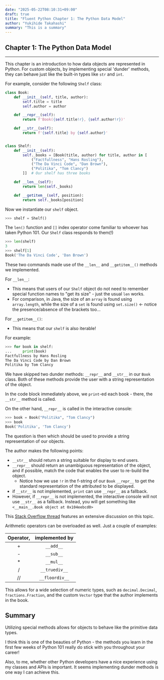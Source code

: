 ```yaml
---
date: "2025-05-22T08:10:31+09:00"
draft: true
title: "Fluent Python Chapter 1: The Python Data Model"
author: "Yukihide Takahashi"
summary: "This is a summary"
---
```


## Chapter 1: The Python Data Model

---

This chapter is an introduction to how data objects are represented in Python. For custom objects, by implementing special 'dunder' methods, they can behave just like the built-in types like `str` and `int`.

For example, consider the following `Shelf` class:

```python
class Book:
    def __init__(self, title, author):
        self.title = title
        self.author = author

    def __repr__(self):
        return f'Book({self.title!r}, {self.author!r})'

    def __str__(self):
        return f'{self.title} by {self.author}'


class Shelf:
    def __init__(self):
        self._books = [Book(title, author) for title, author in [
            ("Factfullness", "Hans Rosling"),
            ("The Da Vinci Code", "Dan Brown"),
            ("Politika", "Tom Clancy")
        ]]  # Our shelf has three books

    def __len__(self):
        return len(self._books)

    def __getitem__(self, position):
        return self._books[position]
```

Now we instantiate our `shelf` object.

```python
>>> shelf = Shelf()
```

The `len()` function and `[]` index operator come familiar to whoever has taken Python 101.
Our `Shelf` class responds to them(!)

```python
>>> len(shelf)
3
>>> shelf[1]
Book('The Da Vinci Code', 'Dan Brown')
```

These two commands made use of the `__len__` and `__getitem__()` methods we implemented.

For `__len__`:

- This means that users of our `Shelf` object do not need to remember special function names to "get its size" - just the usual `len` works.
- For comparison, in Java, the size of an `array` is found using `array.length`, while the size of a `set` is found using `set.size()` <- notice the presence/absence of the brackets too...

For `__getitem__()`:

- This means that our `shelf` is also iterable!

For example:

```python
>>> for book in shelf:
...     print(book)
Factfullness by Hans Rosling
The Da Vinci Code by Dan Brown
Politika by Tom Clancy
```

We have skipped two dunder methods: `__repr__` and `__str__` in our `Book` class.
Both of these methods provide the user with a string representation of the object.

In the code block immediately above, we `print`-ed each book - there, the `__str__` method is called.

On the other hand, `__repr__` is called in the interactive console:

```python
>>> book = Book("Politika", "Tom Clancy")
>>> book
Book('Politika', 'Tom Clancy')
```

The question is then which should be used to provide a string representation of our objects.

The author makes the following points:

- `__str__` should return a string suitable for display to end users.
- `__repr__` should return an unambiguous representation of the object, and if possible, match the code that enables the user to re-build the object.
  - Notice how we use `!r` in the f-string of our `Book` `__repr__` to get the standard representation of the attributed to be displayed.
- if `__str__` is not implemented, `print` can use `__repr__` as a fallback.
- However, if `__repr__` is not implemented, the interactive console will not use `__str__` as a fallback. Instead, you will get something like `<__main__.Book object at 0x104eebcd0>`

This [Stack Overflow thread](https://stackoverflow.com/questions/1436703/what-is-the-difference-between-str-and-repr) features an extensive discussion on this topic.

Arithmetic operators can be overloaded as well. Just a couple of examples:

| Operator, | implemented by |
| :-------: | :------------: |
|     +     |   `__add__`    |
|     -     |   `__sub__`    |
|    \*     |   `__mul__`    |
|     /     | `__truediv__`  |
|    //     | `__floordiv__` |

This allows for a wide selection of numeric types, such as `decimal.Decimal`, `fractions.Fraction`, and the custom `Vector` type that the author implements in the book.

## Summary

Utilizing special methods allows for objects to behave like the primitive data types.

I think this is one of the beauties of Python - the methods you learn in the first few weeks of Python 101 really do stick with you throughout your career!

Also, to me, whether other Python developers have a nice experience using my classes and APIs is important. It seems implementing dunder methods is one way I can achieve this.
